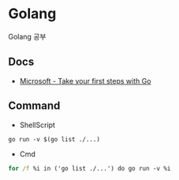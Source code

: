 # Golang

Golang 공부

## Docs

- [Microsoft - Take your first steps with Go](./src/train/README.md)

## Command

- ShellScript

```shell
go run -v $(go list ./...)
```

- Cmd

```cmd
for /f %i in ('go list ./...') do go run -v %i
```